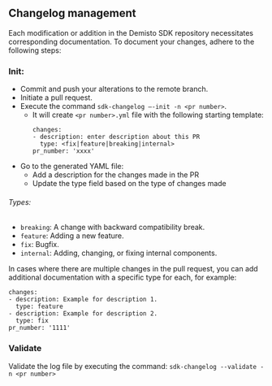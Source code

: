 ## Changelog management
Each modification or addition in the Demisto SDK repository necessitates corresponding documentation.
To document your changes, adhere to the following steps:

### Init:
- Commit and push your alterations to the remote branch.
- Initiate a pull request.
- Execute the command `sdk-changelog —-init -n <pr number>`.
  - It will create `<pr number>.yml` file with the following starting template:
    ```
    changes:
    - description: enter description about this PR
      type: <fix|feature|breaking|internal>
    pr_number: 'xxxx'
    ```
- Go to the generated YAML file:
  - Add a description for the changes made in the PR
  - Update the type field based on the type of changes made

###### Types:

- `breaking`: A change with backward compatibility break.
- `feature`: Adding a new feature.
- `fix`: Bugfix.
- `internal`: Adding, changing, or fixing internal components.

In cases where there are multiple changes in the pull request, you can add additional documentation with a specific type for each, for example:
```
changes:
- description: Example for description 1.
  type: feature
- description: Example for description 2.
  type: fix
pr_number: '1111'
```

### Validate
Validate the log file by executing the command:
`sdk-changelog --validate -n <pr number>`
